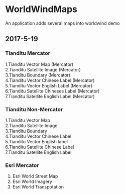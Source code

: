 # WorldWindMaps  
An application adds several maps into worldwind demo  


## 2017-5-19  
### Tianditu Mercator  
1.Tianditu Vector Map (Mercator)  
2.Tianditu Satellite Image (Mercator)  
3.Tianditu Boundary (Mercator)  
4.Tianditu Vector Chinese Label (Mercator)  
5.Tianditu Vector English Label (Mercator)  
6.Tianditu Satellite Chineses Label (Mercator)  
7.Tianditu Satellite English Label (Mercator)  
            
### Tianditu Non-Mercator  
1.Tianditu Vector Map  
2.Tianditu Satellite Image  
3.Tianditu Boundary  
4.Tianditu Vector Chinese Label  
5.Tianditu Vector English label  
6.Tianditu Satellite Chinese Label  
7.Tianditu Satellite English Label  


### Esri Mercator  
1. Esri World Street Map  
2. Esri World Imagery  
3. Esri World Transpotation  

            
